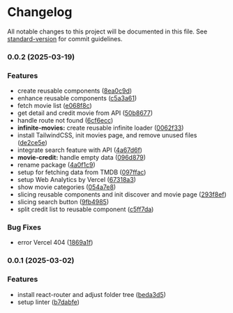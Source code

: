 # Changelog

All notable changes to this project will be documented in this file. See [standard-version](https://github.com/conventional-changelog/standard-version) for commit guidelines.

### 0.0.2 (2025-03-19)


### Features

* create reusable components ([8ea0c9d](https://github.com/andriannus/tmdb-react/commit/8ea0c9d3cd699fb94965019c0f603c3f2180b7f1))
* enhance reusable components ([c5a3a61](https://github.com/andriannus/tmdb-react/commit/c5a3a61d15ee3be1229f5bc443d1d66dd733174b))
* fetch movie list ([e068f8c](https://github.com/andriannus/tmdb-react/commit/e068f8c5dd22008ee2ad7bbfe42683a37f32c1c9))
* get detail and credit movie from API ([50b8677](https://github.com/andriannus/tmdb-react/commit/50b8677ea790574fb0d3b5637f0d6b5c58fafbf5))
* handle route not found ([6cf6ecc](https://github.com/andriannus/tmdb-react/commit/6cf6eccbc8f65221acf7d818f94f64e11cbd6294))
* **infinite-movies:** create reusable infinite loader ([0062f33](https://github.com/andriannus/tmdb-react/commit/0062f339a59be9700ba6ad40dff6d50e56674744))
* install TailwindCSS, init movies page, and remove unused files ([de2ce5e](https://github.com/andriannus/tmdb-react/commit/de2ce5ef50856ef321499c02ffcb27748f66e7c2))
* integrate search feature with API ([4a67d6f](https://github.com/andriannus/tmdb-react/commit/4a67d6f50b0829a29c13317d418ee6e6ed819657))
* **movie-credit:** handle empty data ([096d879](https://github.com/andriannus/tmdb-react/commit/096d879ffcc20f47e92bd8f4e4debcb265b87df0))
* rename package ([4a0f1c9](https://github.com/andriannus/tmdb-react/commit/4a0f1c9afaeb3ea61ca685cbe5e2321ed5f7bb8d))
* setup for fetching data from TMDB ([097ffac](https://github.com/andriannus/tmdb-react/commit/097fface5269409a050072ba084dc34175b7e1d9))
* setup Web Analytics by Vercel ([67318a3](https://github.com/andriannus/tmdb-react/commit/67318a36ab9b2a6b022be41e2639cc467aae3965))
* show movie categories ([054a7e8](https://github.com/andriannus/tmdb-react/commit/054a7e8631cfcf93afc64d6d83e8867af139282b))
* slicing reusable components and init discover and movie page ([293f8ef](https://github.com/andriannus/tmdb-react/commit/293f8eff8f1db8d581d7c5c80d88862b349aa6d6))
* slicing search button ([9fb4985](https://github.com/andriannus/tmdb-react/commit/9fb4985c37b05bd3a2fde7d508335f1d3a639f22))
* split credit list to reusable component ([c5ff7da](https://github.com/andriannus/tmdb-react/commit/c5ff7da3538af200f9c7017424421f9e8c96c113))


### Bug Fixes

* error Vercel 404 ([1869a1f](https://github.com/andriannus/tmdb-react/commit/1869a1fc468cebcc96fa5dd4948f4e6283b012d8))

### 0.0.1 (2025-03-02)


### Features

* install react-router and adjust folder tree ([beda3d5](https://github.com/andriannus/react-ts-vite/commit/beda3d574fff2ff8b5db86ecd9837b228ea45e95))
* setup linter ([b7dabfe](https://github.com/andriannus/react-ts-vite/commit/b7dabfed8ca1c4f1630ad64f26883bd57806bc9a))
